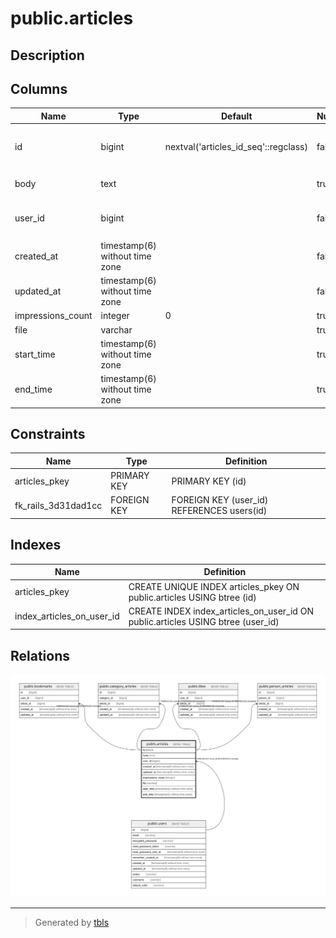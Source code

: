 # public.articles

## Description

## Columns

| Name | Type | Default | Nullable | Children | Parents | Comment |
| ---- | ---- | ------- | -------- | -------- | ------- | ------- |
| id | bigint | nextval('articles_id_seq'::regclass) | false | [public.bookmarks](public.bookmarks.md) [public.category_articles](public.category_articles.md) [public.likes](public.likes.md) [public.person_articles](public.person_articles.md) |  |  |
| body | text |  | true |  |  | 日記の本文 |
| user_id | bigint |  | false |  | [public.users](public.users.md) | 日記を書いたユーザー |
| created_at | timestamp(6) without time zone |  | false |  |  |  |
| updated_at | timestamp(6) without time zone |  | false |  |  |  |
| impressions_count | integer | 0 | true |  |  |  |
| file | varchar |  | true |  |  |  |
| start_time | timestamp(6) without time zone |  | true |  |  |  |
| end_time | timestamp(6) without time zone |  | true |  |  |  |

## Constraints

| Name | Type | Definition |
| ---- | ---- | ---------- |
| articles_pkey | PRIMARY KEY | PRIMARY KEY (id) |
| fk_rails_3d31dad1cc | FOREIGN KEY | FOREIGN KEY (user_id) REFERENCES users(id) |

## Indexes

| Name | Definition |
| ---- | ---------- |
| articles_pkey | CREATE UNIQUE INDEX articles_pkey ON public.articles USING btree (id) |
| index_articles_on_user_id | CREATE INDEX index_articles_on_user_id ON public.articles USING btree (user_id) |

## Relations

![er](public.articles.svg)

---

> Generated by [tbls](https://github.com/k1LoW/tbls)
